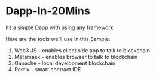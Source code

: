 # Dapp-In-20Mins
Its a simple Dapp with using any framework

Here are the tools we'll use in this Sample:
1. Web3 JS - enables client side app to talk to blockchain
2. Metamask - enables browser to talk to blockchain
3. Ganache - local development blockchain
4. Remix - smart contract IDE

